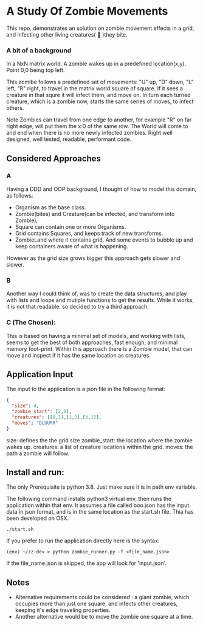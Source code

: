 # A Study Of Zombie Movements

This repo, demonstrates an solution on zombie movement effects in a grid, and infecting other living creatures( :sheep: )they bite.

### A bit of a background

In a  NxN matrix world. A zombie wakes up in a predefined location(x,y). Point 0,0 being top left.

This zomibe follows a predefined set of movements: "U" up, "D" down, "L" left, "R" right, to travel in the matrix world square of square.
If it sees a creature in that squre it will infect them, and move on. In turn each turned creature, which is a zombie now, starts the same series of moves,
to infect others.

Note Zombies can travel from one edge to another, for example "R" on far right edge, will put them the x:0 of the same row.
The World will come to and end when there is no more newly infected zombies.
Right well designed, well tested, readable, performant code.


## Considered Approaches

### A

Having a DDD and OOP background, I thought of how to model this domain, as follows:
 - Organism as the base class. 
 - Zombie(bites) and Creature(can be infected, and transform into Zombie),
 - Square can contain one or more Organisms.
 - Grid contains Squares, and keeps track of new transforms.
 - ZombieLand where it contains grid.
 And some events to bubble up and keep containers aware of what is happening.
 
 However as the grid size grows bigger this approach gets slower and slower.

### B

Another way I could think of, was to create the data structures, and play with lists and loops and mutiple functions to get the results.
While it works, it is not that readable. so decided to try a third  approach.
 

### C (The Chosen):

This is based on having a minimal set of models, and working with lists, seems to get the best of both approaches, fast enough,
and minimal memory foot-print. 
Within this approach there is a Zombie model, that can move and inspect if it has the same location as creatures.

## Application Input
The input to the application is a json file in the following format:
```json
{
  "size": 4,
  "zombie_start": [2,1],
  "creatures": [[0,1],[1,2],[3,1]],
  "moves": "DLUURR"
}

```
size: defines the the grid size
zombie_start: the location where the zombie wakes up.
creatures: a list of creature locations within the grid.
moves: the path a zombie will follow.

## Install and run:

The only Prerequisite is python 3.8. Just make sure it is in path env variable.

The following command installs python3 virtual env, then runs the application within that env.
It assumes a file called boo.json has the input data in json format, and is in the same location as the start.sh file.
Thia has been developed on OSX.

```
./start.sh
```

If you prefer to run the application directly here is the syntax:

```
(env) ~/zz-dev > python zombie_runner.py -f <file_name.json>
```
If the file_name.json is skipped, the app will look for 'input.json'.

 ## Notes
 * Alternative requirements could be considered : a giant zombie, which occupies more than just one square, and infects other creatures, keeping it's edge traveling properties.
 * Another alternative would be to move the zombie one square at a time.
 


